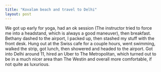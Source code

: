 ```yaml
---
title: "Kovalam beach and travel to Delhi"
layout: post
---
```


We got up early for yoga, had an ok session (The instructor tried to force me into a headstand, which is always a good maneuver), then breakfast. Bethany dashed to the airport, I packed up, then stashed my stuff with the front desk. Hung out at the Swiss cafe for a couple hours, went swimming, walked the strip, got lunch, then showered and headed to the airport. Got into Delhi around 11, hired an Uber to The Metropolitan, which turned out to be in a much nicer area than The Westin and overall more comfortable, if not quite as luxurious.
